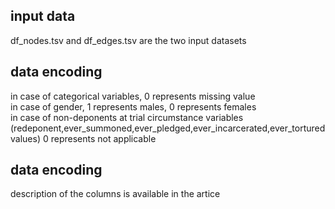 ## input data
  df_nodes.tsv and df_edges.tsv are the two input datasets 

## data encoding
  in case of categorical variables, 0 represents missing value <br/>
  in case of gender, 1 represents males, 0 represents females <br/>
  in case of non-deponents at trial circumstance variables (redeponent,ever_summoned,ever_pledged,ever_incarcerated,ever_tortured values) 0 represents not applicable <br/>

## data encoding
  description of the columns is available in the artice
